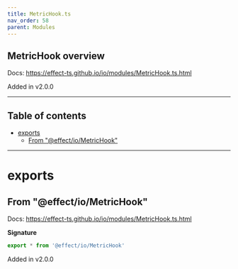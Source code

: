 ```yaml
---
title: MetricHook.ts
nav_order: 58
parent: Modules
---
```


## MetricHook overview

Docs: https://effect-ts.github.io/io/modules/MetricHook.ts.html

Added in v2.0.0

---

<h2 class="text-delta">Table of contents</h2>

- [exports](#exports)
  - [From "@effect/io/MetricHook"](#from-effectiometrichook)

---

# exports

## From "@effect/io/MetricHook"

Docs: https://effect-ts.github.io/io/modules/MetricHook.ts.html

**Signature**

```ts
export * from '@effect/io/MetricHook'
```

Added in v2.0.0
